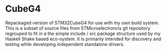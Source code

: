 # CubeG4
Repackaged version of STM32CubeG4 for use with my own build system.
This is a subset of source files from STMicroelectroncis git repository
regrouped to fit in a the simple include / src package structure used
by my Haskell Shake based eco-system. It is primarily intended for
discovery and testing while developing independent standalone drivers.
